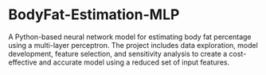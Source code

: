 # BodyFat-Estimation-MLP
A Python-based neural network model for estimating body fat percentage using a multi-layer perceptron. The project includes data exploration, model development, feature selection, and sensitivity analysis to create a cost-effective and accurate model using a reduced set of input features.
